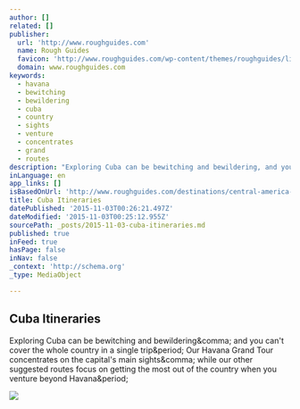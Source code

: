 ```yaml
---
author: []
related: []
publisher:
  url: 'http://www.roughguides.com'
  name: Rough Guides
  favicon: 'http://www.roughguides.com/wp-content/themes/roughguides/library/images/favicon.ico'
  domain: www.roughguides.com
keywords:
  - havana
  - bewitching
  - bewildering
  - cuba
  - country
  - sights
  - venture
  - concentrates
  - grand
  - routes
description: "Exploring Cuba can be bewitching and bewildering, and you can't cover the whole country in a single trip. Our Havana Grand Tour concentrates on the capital's main sights, while our other suggested routes focus on getting the most out of the country when you venture beyond Havana."
inLanguage: en
app_links: []
isBasedOnUrl: 'http://www.roughguides.com/destinations/central-america-and-the-caribbean/cuba/itineraries/#'
title: Cuba Itineraries
datePublished: '2015-11-03T00:26:21.497Z'
dateModified: '2015-11-03T00:25:12.955Z'
sourcePath: _posts/2015-11-03-cuba-itineraries.md
published: true
inFeed: true
hasPage: false
inNav: false
_context: 'http://schema.org'
_type: MediaObject

---
```

<article style=""><h1>Cuba Itineraries</h1><p>Exploring Cuba can be bewitching and bewildering&amp;comma; and you can't cover the whole country in a single trip&amp;period; Our Havana Grand Tour concentrates on the capital's main sights&amp;comma; while our other suggested routes focus on getting the most out of the country when you venture beyond Havana&amp;period;</p><img src="http://www.roughguides.com/wp-content/uploads/2013/08/03_Cuba_Itineraries-01-opt-175x100.png" /></article>